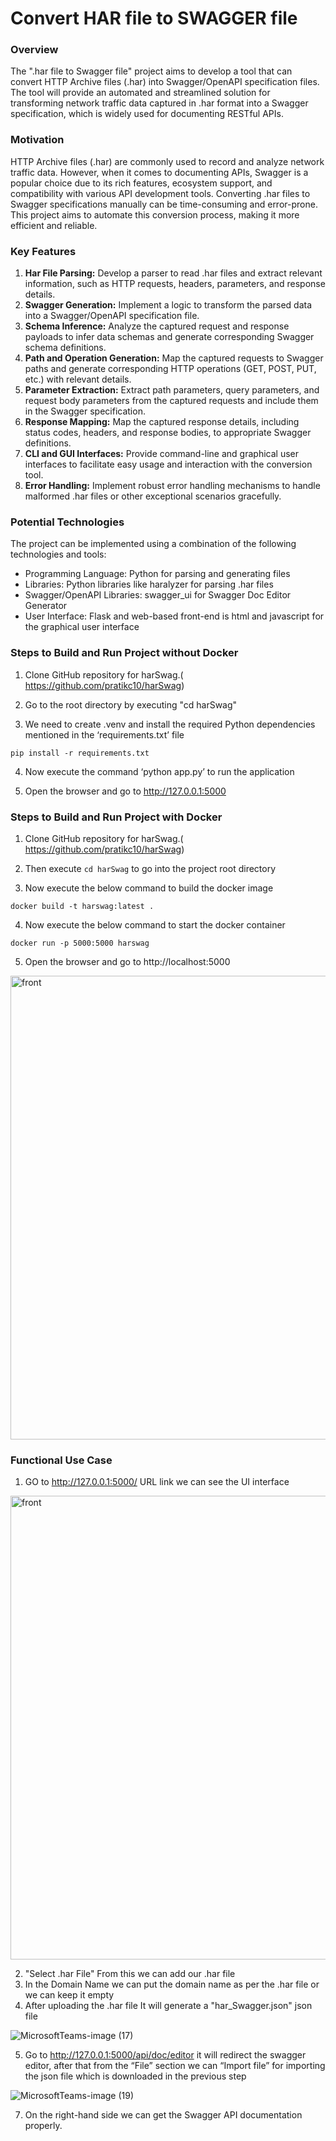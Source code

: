 # Convert HAR file to SWAGGER file

### Overview
The ".har file to Swagger file" project aims to develop a tool that can convert HTTP Archive files (.har) into Swagger/OpenAPI specification files. The tool will provide an automated and streamlined solution for transforming network traffic data captured in .har format into a Swagger specification, which is widely used for documenting RESTful APIs.

### Motivation
HTTP Archive files (.har) are commonly used to record and analyze network traffic data. However, when it comes to documenting APIs, Swagger is a popular choice due to its rich features, ecosystem support, and compatibility with various API development tools. Converting .har files to Swagger specifications manually can be time-consuming and error-prone. This project aims to automate this conversion process, making it more efficient and reliable.
### Key Features
1. **Har File Parsing:** Develop a parser to read .har files and extract relevant information, such as HTTP requests, headers, parameters, and response details.
2. **Swagger Generation:** Implement a logic to transform the parsed data into a Swagger/OpenAPI specification file.
3. **Schema Inference:** Analyze the captured request and response payloads to infer data schemas and generate corresponding Swagger schema definitions.
4. **Path and Operation Generation:** Map the captured requests to Swagger paths and generate corresponding HTTP operations (GET, POST, PUT, etc.) with relevant details.
5. **Parameter Extraction:** Extract path parameters, query parameters, and request body parameters from the captured requests and include them in the Swagger specification.
6. **Response Mapping:** Map the captured response details, including status codes, headers, and response bodies, to appropriate Swagger definitions.
7. **CLI and GUI Interfaces:** Provide command-line and graphical user interfaces to facilitate easy usage and interaction with the conversion tool.
8. **Error Handling:** Implement robust error handling mechanisms to handle malformed .har files or other exceptional scenarios gracefully.
### Potential Technologies
The project can be implemented using a combination of the following technologies and tools:
- Programming Language: Python  for parsing and generating files
- Libraries: Python libraries like haralyzer   for parsing .har files 
- Swagger/OpenAPI Libraries: swagger_ui for Swagger Doc Editor Generator
- User Interface: Flask and  web-based front-end  is html and javascript for the graphical user interface
### Steps to Build  and Run Project without Docker
1. Clone GitHub repository  for harSwag.( https://github.com/pratikc10/harSwag)

2. Go to the root directory by executing "cd harSwag"

3. We need to create .venv and install the required Python dependencies mentioned in the ‘requirements.txt’ file
```
pip install -r requirements.txt
```

4. Now execute the command ‘python app.py’ to run the application

5. Open the browser and go to http://127.0.0.1:5000

### Steps to Build  and Run Project with Docker
1. Clone GitHub repository for harSwag.( https://github.com/pratikc10/harSwag)

2. Then execute ```cd harSwag``` to go into the project root directory

3. Now execute the below command to build the docker image
```
docker build -t harswag:latest .
```
4. Now execute the below command to start the docker container
```
docker run -p 5000:5000 harswag
```
5. Open the browser and go to http://localhost:5000
<img width="742" alt="front" src="https://github.com/pratikc10/harSwag/assets/89121076/b586f369-ed2c-4d09-b595-eb8fe38c8082">



### Functional Use Case
1. GO to  http://127.0.0.1:5000/ URL link we can see the UI interface

<img width="742" alt="front" src="https://github.com/pratikc10/harSwag/assets/89121076/b586f369-ed2c-4d09-b595-eb8fe38c8082">

2. "Select .har File" From this we can add our .har file
3. In the Domain Name we can put the domain name as per the .har file or we can keep it empty
4. After uploading  the .har file It will generate a "har_Swagger.json"  json  file

![MicrosoftTeams-image (17)](https://github.com/Debadri-007/harSwag/assets/70701923/5b8bf117-002d-4575-83d7-4c0c73d578f3)

5. Go to  http://127.0.0.1:5000/api/doc/editor it will redirect the swagger editor, after that from the “File” section we can “Import file” for importing the json file which is downloaded in the previous step

![MicrosoftTeams-image (19)](https://github.com/Debadri-007/harSwag/assets/70701923/dd383ffa-150e-4ab7-ad11-447dfe9df50e)

7. On the right-hand side we can get the Swagger API documentation properly.
